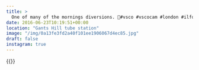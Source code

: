 ```yaml
---
title: >
  One of many of the mornings diversions. 🚣#vsco #vscocam #london #ilford #tfl
date: 2016-06-23T10:19:51+00:00
location: "Gants Hill tube station"
image: "/img/0a13fe3fd2a40f101ee1906067d4ec85.jpg"
draft: false
instagram: true
---
```


{{<photo src="/img/0a13fe3fd2a40f101ee1906067d4ec85.jpg">}}
